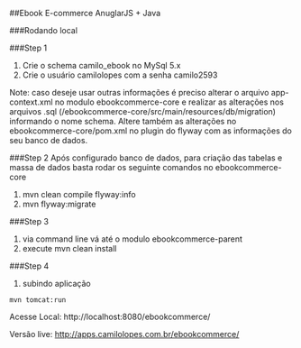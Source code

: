 ##Ebook E-commerce AnuglarJS + Java 

###Rodando local

###Step 1 
1.	Crie o schema camilo_ebook no MySql 5.x
2.	Crie o usuário camilolopes com a senha camilo2593 

Note: caso deseje  usar outras informações é preciso alterar o arquivo app-context.xml no modulo ebookcommerce-core e realizar as alterações nos arquivos .sql (/ebookcommerce-core/src/main/resources/db/migration) informando o nome schema. Altere também as alterações no ebookcommerce-core/pom.xml   no plugin do flyway com as informações do seu banco de dados.

###Step 2 
Após configurado banco de dados,  para criação das tabelas e massa de dados  basta rodar os seguinte comandos no ebookcommerce-core

1.	mvn  clean compile flyway:info
2.	mvn  flyway:migrate


###Step 3
1.	via command line vá até o modulo ebookcommerce-parent 
2.	execute mvn clean install 


###Step 4 
1.	subindo aplicação 
```
mvn tomcat:run 
```

Acesse Local: http://localhost:8080/ebookcommerce/

Versão live: http://apps.camilolopes.com.br/ebookcommerce/

